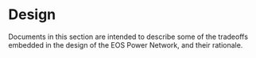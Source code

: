 # Design

Documents in this section are intended to describe some of the tradeoffs embedded in the design of the EOS Power Network, and their rationale.
